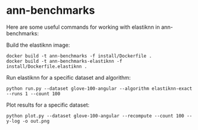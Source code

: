 # ann-benchmarks

Here are some useful commands for working with elastiknn in ann-benchmarks:

Build the elastiknn image:

```
docker build -t ann-benchmarks -f install/Dockerfile .
docker build -t ann-benchmarks-elastiknn -f install/Dockerfile.elastiknn .
```

Run elastiknn for a specific dataset and algorithm:

```
python run.py --dataset glove-100-angular --algorithm elastiknn-exact --runs 1 --count 100
```

Plot results for a specific dataset:

```
python plot.py --dataset glove-100-angular --recompute --count 100 --y-log -o out.png
```